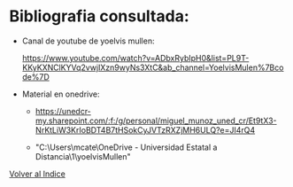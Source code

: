 # Bibliografia consultada:


* Canal de youtube de yoelvis mullen:

    https://www.youtube.com/watch?v=ADbxRybIpH0&list=PL9T-KKyKXNClKYVq2vwjIXzn9wyNs3XtC&ab_channel=YoelvisMulen%7Bcode%7D

* Material en onedrive:

    * https://unedcr-my.sharepoint.com/:f:/g/personal/miguel_munoz_uned_cr/Et9tX3-NrKtLiW3KrIoBDT4B7tHSokCyJVTzRXZjMH6ULQ?e=JI4rQ4

    * "C:\Users\mcate\OneDrive - Universidad Estatal a Distancia\1\yoelvisMullen"

[Volver al Indice](index.md)